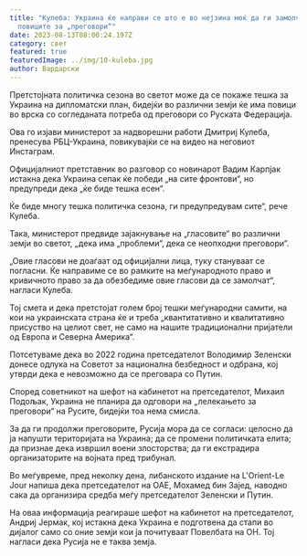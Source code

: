 ```yaml
---
title: "Кулеба: Украина ќе направи се што е во нејзина моќ да ги замолчи
  повиците за „преговори“"
date: 2023-08-13T08:00:24.197Z
category: свет
featured: true
featuredImage: ../img/10-kuleba.jpg
author: Вардарски
---
```

Претстојната политичка сезона во светот може да се покаже тешка за Украина на дипломатски план, бидејќи во различни земји ќе има повици во врска со согледаната потреба од преговори со Руската Федерација.

Ова го изјави министерот за надворешни работи Дмитриј Кулеба, пренесува РБЦ-Украина, повикувајќи се на видео на неговиот Инстаграм.

Официјалниот претставник во разговор со новинарот Вадим Карпјак истакна дека Украина сепак ќе победи „на сите фронтови“, но предупреди дека „ќе биде тешка есен“.

Ќе биде многу тешка политичка сезона, ги предупредувам сите“, рече Кулеба.

Така, министерот предвиде зајакнување на „гласовите“ во различни земји во светот, „дека има „проблеми“, дека се неопходни преговори“.

„Овие гласови не доаѓаат од официјални лица, туку стануваат се погласни. Ќе направиме се во рамките на меѓународното право и кривичното право за да обезбедиме овие гласови да се замолчат“, нагласи Кулеба.

Тој смета и дека претстојат голем број тешки меѓународни самити, на кои на украинската страна ќе и треба „квантитативно и квалитативно присуство на целиот свет, не само на нашите традиционални пријатели од Европа и Северна Америка“.

Потсетуваме дека во 2022 година претседателот Володимир Зеленски донесе одлука на Советот за национална безбедност и одбрана, кој утврди дека е невозможно да се преговара со Путин.

Според советникот на шефот на кабинетот на претседателот, Михаил Подољак, Украина не планира да одговори на „лелекањето за преговори“ на Русите, бидејќи тоа нема смисла.

За да ги продолжи преговорите, Русија мора да се согласи: целосно да ја напушти територијата на Украина; да се промени политичката елита; да признае дека извршил воени злосторства; да ги екстрадира организаторите на војната пред трибунал.

Во меѓувреме, пред неколку дена, либанското издание на L'Orient-Le Jour напиша дека претседателот на ОАЕ, Мохамед бин Зајед, наводно сака да организира средба меѓу претседателот Зеленски и Путин.

На оваа информација реагираше шефот на кабинетот на претседателот, Андриј Јермак, кој истакна дека Украина е подготвена да стапи во дијалог само со оние земји кои ја почитуваат Повелбата на ОН. Тој нагласи дека Русија не е таква земја.